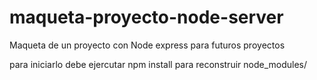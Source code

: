 # maqueta-proyecto-node-server
Maqueta de un proyecto con Node express para futuros proyectos

para iniciarlo debe ejercutar npm install para reconstruir node_modules/
